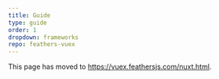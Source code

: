 ```yaml
---
title: Guide
type: guide
order: 1
dropdown: frameworks
repo: feathers-vuex
---
```


This page has moved to https://vuex.feathersjs.com/nuxt.html.
